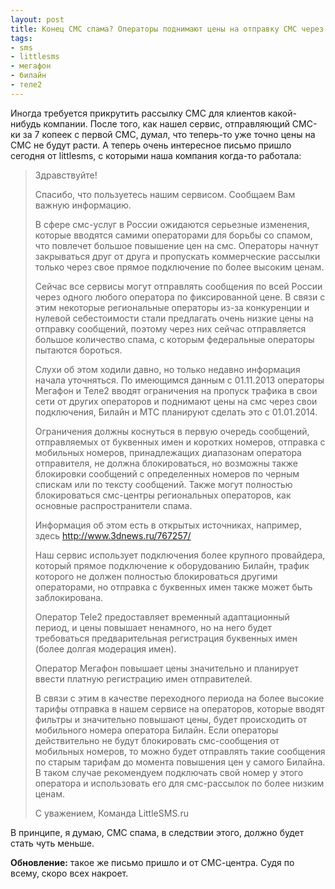 ```yaml
---
layout: post
title: Конец СМС спама? Операторы поднимают цены на отправку СМС через свои шлюзы.
tags:
- sms
- littlesms
- мегафон
- билайн
- теле2
---
```


Иногда требуется прикрутить рассылку СМС для клиентов какой-нибудь компании. После того, как нашел сервис, отправляющий СМС-ки за 7 копеек с первой СМС, думал, что теперь-то уже точно цены на СМС не будут расти. А теперь очень интересное письмо пришло сегодня от littlesms, с которыми наша компания когда-то работала:


> Здравствуйте!
> 
> Спасибо, что пользуетесь нашим сервисом. Cообщаем Вам важную информацию.
> 
> В сфере смс-услуг в России ожидаются серьезные изменения, которые вводятся самими операторами для борьбы со спамом, что повлечет большое повышение цен на смс. Операторы начнут закрываться друг от друга и пропускать коммерческие рассылки только через свое прямое подключение по более высоким ценам.
> 
> Сейчас все сервисы могут отправлять сообщения по всей России через одного любого оператора по фиксированной цене. В связи с этим некоторые региональные операторы из-за конкуренции и нулевой себестоимости стали предлагать очень низкие цены на отправку сообщений, поэтому через них сейчас отправляется большое количество спама, с которым федеральные операторы пытаются бороться.
> 
> Слухи об этом ходили давно, но только недавно информация начала уточняться. По имеющимся данным с 01.11.2013 операторы Мегафон и Теле2 вводят ограничения на пропуск трафика в свои сети от других операторов и поднимают цены на смс через свои подключения, Билайн и МТС планируют сделать это с 01.01.2014.
> 
> Ограничения должны коснуться в первую очередь сообщений, отправляемых от буквенных имен и коротких номеров, отправка с мобильных номеров, принадлежащих диапазонам оператора отправителя, не должна блокироваться, но возможны также блокировки сообщений с определенных номеров по черным спискам или по тексту сообщений. Также могут полностью блокироваться смс-центры региональных операторов, как основные распространители спама.
> 
> Информация об этом есть в открытых источниках, например, здесь http://www.3dnews.ru/767257/
> 
> Наш сервис использует подключения более крупного провайдера, который прямое подключение к оборудованию Билайн, трафик которого не должен полностью блокироваться другими операторами, но отправка с буквенных имен также может быть заблокирована.
> 
> Оператор Tele2 предоставляет временный адаптационный период, и цены повышает ненамного, но на него будет требоваться предварительная регистрация буквенных имен (более долгая модерация имен).
> 
> Оператор Мегафон повышает цены значительно и планирует ввести платную регистрацию имен отправителей.
> 
> В связи с этим в качестве переходного периода на более высокие тарифы отправка в нашем сервисе на операторов, которые вводят фильтры и значительно повышают цены, будет происходить от мобильного номера оператора Билайн. Если операторы действительно не будут блокировать смс-сообщения от мобильных номеров, то можно будет отправлять такие сообщения по старым тарифам до момента повышения цен у самого Билайна. В таком случае рекомендуем подключать свой номер у этого оператора и использовать его для смс-рассылок по более низким ценам.
> 
> С уважением,
> Команда LittleSMS.ru

В принципе, я думаю, СМС спама, в следствии этого, должно будет стать чуть меньше.

**Обновление:** такое же письмо пришло и от СМС-центра. Судя по всему, скоро всех накроет.

